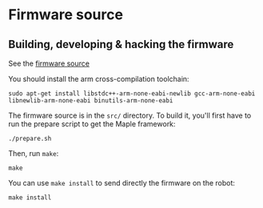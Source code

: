 # Firmware source

## Building, developing & hacking the firmware

See the [firmware source](src/README.md)

You should install the arm cross-compilation toolchain:

```
sudo apt-get install libstdc++-arm-none-eabi-newlib gcc-arm-none-eabi libnewlib-arm-none-eabi binutils-arm-none-eabi
```

The firmware source is in the `src/` directory. To build it, you'll first have to run the
prepare script to get the Maple framework:

```
./prepare.sh
```

Then, run `make`:

```
make
```

You can use `make install` to send directly the firmware on the robot:

```
make install
```

